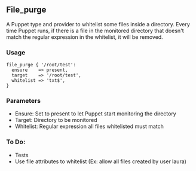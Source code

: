 ## File_purge

A Puppet type and provider to whitelist some files inside a directory.
Every time Puppet runs, if there is a file in the monitored directory
that doesn't match the regular expression in the whitelist, it will
be removed.

### Usage

```
file_purge { '/root/test':
  ensure    => present,
  target    => '/root/test',
  whitelist => 'txt$',
}
```

### Parameters
- Ensure: Set to present to let Puppet start monitoring the directory
- Target: Directory to be monitored
- Whitelist: Regular expression all files whitelisted must match

### To Do:
- Tests
- Use file attributes to whitelist (Ex: allow all files created by
user laura)
